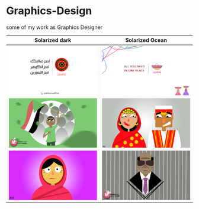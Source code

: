 # Graphics-Design
some of my work as Graphics Designer


Solarized dark             |  Solarized Ocean
:-------------------------:|:-------------------------:
![](https://github.com/mamoun-kubur/Graphics-Design/blob/master/abshir.png)  |  ![](https://github.com/mamoun-kubur/Graphics-Design/blob/master/guffa.png)
![](https://github.com/mamoun-kubur/Graphics-Design/blob/master/sudan.png)  |  ![](https://github.com/mamoun-kubur/Graphics-Design/blob/master/wedding.jpg)
![](https://github.com/mamoun-kubur/Graphics-Design/blob/master/woman.png)  |  ![](https://github.com/mamoun-kubur/Graphics-Design/blob/master/wd-alamin.png)



